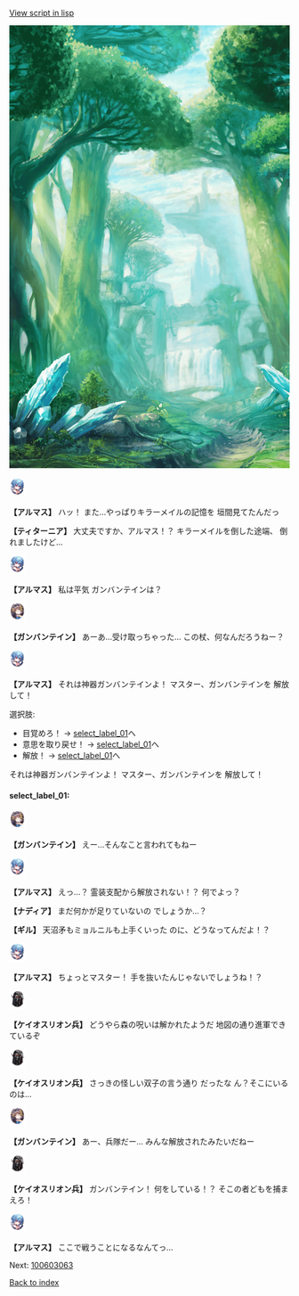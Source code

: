 [View script in lisp](../scripts/100603061.txt)

![forest.png](../images/backgrounds/forest.png)

<img src="../images/units/3103811.png" alt="3103811.png" height="34"/>

**【アルマス】**
ハッ！
また…やっぱりキラーメイルの記憶を
垣間見てたんだっ

**【ティターニア】**
大丈夫ですか、アルマス！？
キラーメイルを倒した途端、
倒れましたけど…

<img src="../images/units/3103811.png" alt="3103811.png" height="34"/>

**【アルマス】**
私は平気
ガンバンテインは？

<img src="../images/units/3600211.png" alt="3600211.png" height="34"/>

**【ガンバンテイン】**
あーあ…受け取っちゃった…
この杖、何なんだろうねー？

<img src="../images/units/3103811.png" alt="3103811.png" height="34"/>

**【アルマス】**
それは神器ガンバンテインよ！
マスター、ガンバンテインを
解放して！

選択肢:
- 目覚めろ！ → [select_label_01](#select_label_01)へ
- 意思を取り戻せ！ → [select_label_01](#select_label_01)へ
- 解放！ → [select_label_01](#select_label_01)へ

それは神器ガンバンテインよ！
マスター、ガンバンテインを
解放して！

#### select_label_01:

<img src="../images/units/3600211.png" alt="3600211.png" height="34"/>

**【ガンバンテイン】**
えー…そんなこと言われてもねー

<img src="../images/units/3103811.png" alt="3103811.png" height="34"/>

**【アルマス】**
えっ…？
霊装支配から解放されない！？
何でよっ？

**【ナディア】**
まだ何かが足りていないの
でしょうか…？

**【ギル】**
天沼矛もミョルニルも上手くいった
のに、どうなってんだよ！？

<img src="../images/units/3103811.png" alt="3103811.png" height="34"/>

**【アルマス】**
ちょっとマスター！
手を抜いたんじゃないでしょうね！？

<img src="../images/units/3820001.png" alt="3820001.png" height="34"/>

**【ケイオスリオン兵】**
どうやら森の呪いは解かれたようだ
地図の通り進軍できているぞ

<img src="../images/units/3820001.png" alt="3820001.png" height="34"/>

**【ケイオスリオン兵】**
さっきの怪しい双子の言う通り
だったな
ん？そこにいるのは…

<img src="../images/units/3600211.png" alt="3600211.png" height="34"/>

**【ガンバンテイン】**
あー、兵隊だー…
みんな解放されたみたいだねー

<img src="../images/units/3820001.png" alt="3820001.png" height="34"/>

**【ケイオスリオン兵】**
ガンバンテイン！
何をしている！？
そこの者どもを捕まえろ！

<img src="../images/units/3103811.png" alt="3103811.png" height="34"/>

**【アルマス】**
ここで戦うことになるなんてっ…


Next: [100603063](100603063.md)

[Back to index](index.md)
